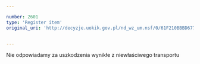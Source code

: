 ```yaml
---

number: 2601
type: 'Register item'
original_uri: 'http://decyzje.uokik.gov.pl/nd_wz_um.nsf/0/61F210BBBD677FCCC1257926003332E3?OpenDocument'


---
```


Nie odpowiadamy za uszkodzenia wynikłe z niewłaściwego transportu
